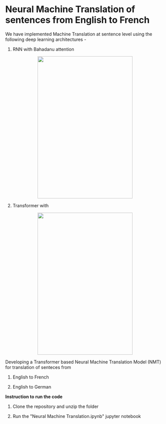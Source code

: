 # Neural Machine Translation of sentences from English to French

We have implemented Machine Translation at sentence level using the following deep learning architectures - 

1) RNN with Bahadanu attention

<p align="center">
  <img width="300" height="450" src="https://machinelearningmastery.com/wp-content/uploads/2021/09/bahdanau_1.png">
</p>

2) Transformer with 

<p align="center">
  <img width="300" height="450" src="https://miro.medium.com/max/856/1*ZCFSvkKtppgew3cc7BIaug.png">
</p>

Developing a Transformer based Neural Machine Translation Model (NMT) for translation of senteces from 

1) English to French

2) English to German

**Instruction to run the code**

1) Clone the repository and unzip the folder

2) Run the "Neural Machine Translation.ipynb" jupyter notebook



